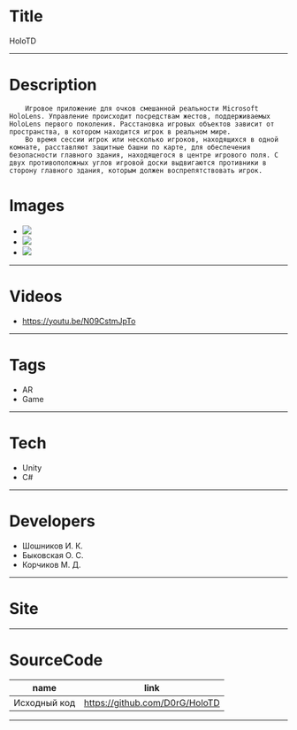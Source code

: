 # Title
HoloTD

---

# Description

        Игровое приложение для очков смешанной реальности Microsoft HoloLens. Управление происходит посредствам жестов, поддерживаемых HoloLens первого поколения. Расстановка игровых объектов зависит от пространства, в котором находится игрок в реальном мире.
        Во время сессии игрок или несколько игроков, находящихся в одной комнате, расставляют защитные башни по карте, для обеспечения безопасности главного здания, находящегося в центре игрового поля. С двух противоположных углов игровой доски выдвигаются противники в сторону главного здания, которым должен воспрепятствовать игрок.
# Images
* ![](https://files.rtuitlab.ru/landing_src/holotd/1.png)
* ![](https://files.rtuitlab.ru/landing_src/holotd/2.png)
* ![](https://files.rtuitlab.ru/landing_src/holotd/3.png)
---

# Videos
* https://youtu.be/N09CstmJpTo
---

# Tags
* AR
* Game
---
# Tech
* Unity
* С#

---
# Developers
* Шошников И. К.
* Быковская О. С.
* Корчиков М. Д.
---
# Site
---
# SourceCode
| name                         | link                                      |
| ---------------------------- | ----------------------------------------- |
| Исходный код                 | https://github.com/D0rG/HoloTD         |
---
